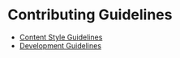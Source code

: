 <!-- markdownlint-disable-file MD041 -->

# Contributing Guidelines

- [Content Style Guidelines](./content-style-guide.md)
- [Development Guidelines](./development.md)
